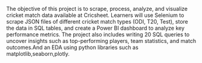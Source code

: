 The objective of this project is to scrape, process, analyze, and visualize cricket match data available at Cricsheet. Learners will use Selenium to scrape JSON files of different cricket match types (ODI, T20, Test), store the data in SQL tables, and create a Power BI dashboard to analyze key performance metrics. The project also includes writing 20 SQL queries to uncover insights such as top-performing players, team statistics, and match outcomes.And an EDA using python libraries such as matplotlib,seaborn,plotly.
